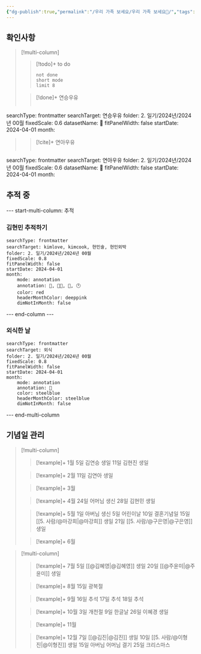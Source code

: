 ```yaml
---
{"dg-publish":true,"permalink":"/우리 가족 보세요/우리 가족 보세요💖/","tags":["gardenEntry"]}
---
```


## 확인사항
>[!multi-column]
>>[!todo]+ to do
>>```tasks
>>not done
>>short mode
>>limit 8
>
>>[!done]+ 연승우유 
>>```tracker
searchType: frontmatter
searchTarget: 연승우유
folder: 2. 일기/2024년/2024년 00월
fixedScale: 0.6
datasetName: 🍼
fitPanelWidth: false
startDate: 2024-04-01
month:
>
>
>>[!cite]+ 연아우유 
>>```tracker
searchType: frontmatter
searchTarget: 연아우유
folder: 2. 일기/2024년/2024년 00월
fixedScale: 0.6
datasetName: 🍼
fitPanelWidth: false
startDate: 2024-04-01
month:
## 추적 중
--- start-multi-column: 추적

### 김현민 추적하기
```tracker
searchType: frontmatter
searchTarget: kimlove, kimcook, 현민술, 현민외박
folder: 2. 일기/2024년/2024년 00월
fixedScale: 0.8
fitPanelWidth: false
startDate: 2024-04-01
month:
	mode: annotation
	annotation: 💖, 👨‍🍳, 🍺, 🕛
	color: red
	headerMonthColor: deeppink
	dimNotInMonth: false
```

--- end-column ---

### 외식한 날

```tracker
searchType: frontmatter
searchTarget: 외식
folder: 2. 일기/2024년/2024년 00월
fixedScale: 0.8
fitPanelWidth: false
startDate: 2024-04-01
month:
	mode: annotation
	annotation: 🍗
	color: steelblue
	headerMonthColor: steelblue
	dimNotInMonth: false
```

--- end-multi-column
## 기념일 관리
>[!multi-column]
>> [!example]+ 1월
>> 5일 김연승 생일
>> 11일 김현진 생일
>
>> [!example]+ 2월
>> 11일 김연아 생일
>
>>[!example]+ 3월
>>
>
>>[!example]+ 4월
>>24일 어머님 생신
>>28일 김현민 생일
>
>>[!example]+ 5월
>>1일 아버님 생신
>>5일 어린이날
>>10일 결혼기념일
>>15일 [[5. 사람/@마강희\|@마강희]] 생일
>>21일 [[5. 사람/@구은영\|@구은영]] 생일
>
>>[!example]+ 6월
>>
>

>[!multi-column]
>> [!example]+ 7월
>>5일 [[@김혜영\|@김혜영]] 생일
>>20일 [[@주윤미\|@주윤미]] 생일
>
>> [!example]+ 8월
>> 15일 광복절
>
>>[!example]+ 9월
>>16일 추석
>>17일 추석
>>18일 추석
>
>>[!example]+ 10월
>>3일 개천절
>>9일 한글날
>>26일 이혜경 생일
>
>>[!example]+ 11월
>>
>
>>[!example]+ 12월
>>7일 [[@김진\|@김진]] 생일
>>10일 [[5. 사람/@이형진\|@이형진]] 생일
>>15일 아버님 어머님 결기
>>25일 크리스마스
